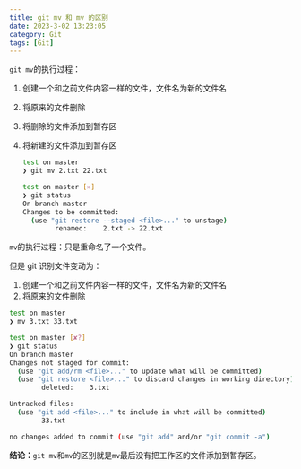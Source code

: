 ```yaml
---
title: git mv 和 mv 的区别
date: 2023-3-02 13:23:05
category: Git
tags: [Git]
---
```

`git mv`的执行过程：

1. 创建一个和之前文件内容一样的文件，文件名为新的文件名

2. 将原来的文件删除

3. 将删除的文件添加到暂存区

4. 将新建的文件添加到暂存区

   ```bash
   test on master
   ❯ git mv 2.txt 22.txt
   
   test on master [»]
   ❯ git status
   On branch master
   Changes to be committed:
     (use "git restore --staged <file>..." to unstage)
           renamed:    2.txt -> 22.txt
   ```

`mv`的执行过程：只是重命名了一个文件。

但是 git 识别文件变动为：

1. 创建一个和之前文件内容一样的文件，文件名为新的文件名
2. 将原来的文件删除

```bash
test on master
❯ mv 3.txt 33.txt

test on master [✘?]
❯ git status
On branch master
Changes not staged for commit:
  (use "git add/rm <file>..." to update what will be committed)
  (use "git restore <file>..." to discard changes in working directory)
        deleted:    3.txt

Untracked files:
  (use "git add <file>..." to include in what will be committed)
        33.txt

no changes added to commit (use "git add" and/or "git commit -a")
```

**结论：**`git mv`和`mv`的区别就是`mv`最后没有把工作区的文件添加到暂存区。